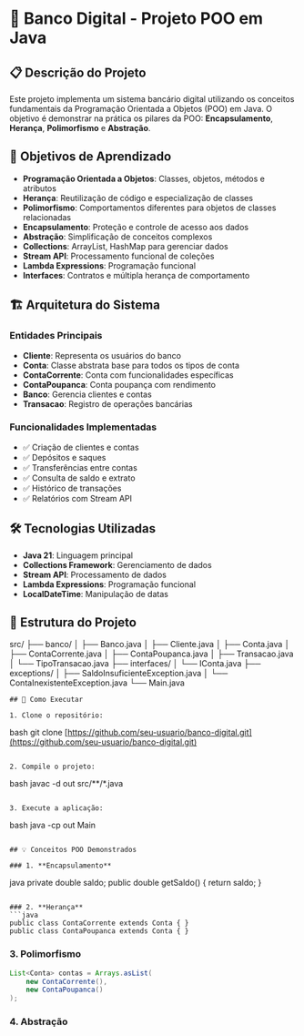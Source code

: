 # 🏦 Banco Digital - Projeto POO em Java

## 📋 Descrição do Projeto

Este projeto implementa um sistema bancário digital utilizando os conceitos fundamentais da Programação Orientada a Objetos (POO) em Java. O objetivo é demonstrar na prática os pilares da POO: **Encapsulamento**, **Herança**, **Polimorfismo** e **Abstração**.

## 🎯 Objetivos de Aprendizado

- **Programação Orientada a Objetos**: Classes, objetos, métodos e atributos
- **Herança**: Reutilização de código e especialização de classes
- **Polimorfismo**: Comportamentos diferentes para objetos de classes relacionadas
- **Encapsulamento**: Proteção e controle de acesso aos dados
- **Abstração**: Simplificação de conceitos complexos
- **Collections**: ArrayList, HashMap para gerenciar dados
- **Stream API**: Processamento funcional de coleções
- **Lambda Expressions**: Programação funcional
- **Interfaces**: Contratos e múltipla herança de comportamento

## 🏗️ Arquitetura do Sistema

### Entidades Principais
- **Cliente**: Representa os usuários do banco
- **Conta**: Classe abstrata base para todos os tipos de conta
- **ContaCorrente**: Conta com funcionalidades específicas
- **ContaPoupanca**: Conta poupança com rendimento
- **Banco**: Gerencia clientes e contas
- **Transacao**: Registro de operações bancárias

### Funcionalidades Implementadas
- ✅ Criação de clientes e contas
- ✅ Depósitos e saques
- ✅ Transferências entre contas
- ✅ Consulta de saldo e extrato
- ✅ Histórico de transações
- ✅ Relatórios com Stream API

## 🛠️ Tecnologias Utilizadas

- **Java 21**: Linguagem principal
- **Collections Framework**: Gerenciamento de dados
- **Stream API**: Processamento de dados
- **Lambda Expressions**: Programação funcional
- **LocalDateTime**: Manipulação de datas

## 📁 Estrutura do Projeto

src/
├── banco/
│   ├── Banco.java
│   ├── Cliente.java
│   ├── Conta.java
│   ├── ContaCorrente.java
│   ├── ContaPoupanca.java
│   ├── Transacao.java
│   └── TipoTransacao.java
├── interfaces/
│   └── IConta.java
├── exceptions/
│   ├── SaldoInsuficienteException.java
│   └── ContaInexistenteException.java
└── Main.java


``` 
## 🚀 Como Executar

1. Clone o repositório:
```
bash git clone [https://github.com/seu-usuario/banco-digital.git](https://github.com/seu-usuario/banco-digital.git)
``` 

2. Compile o projeto:
```
bash javac -d out src/**/*.java
``` 

3. Execute a aplicação:
```
bash java -cp out Main
``` 

## 💡 Conceitos POO Demonstrados

### 1. **Encapsulamento**
```
java private double saldo; public double getSaldo() { return saldo; }
``` 

### 2. **Herança**
```java
public class ContaCorrente extends Conta { }
public class ContaPoupanca extends Conta { }
```

### 3. **Polimorfismo**
```java
List<Conta> contas = Arrays.asList(
    new ContaCorrente(),
    new ContaPoupanca()
);
```

### 4. **Abstração**
```
